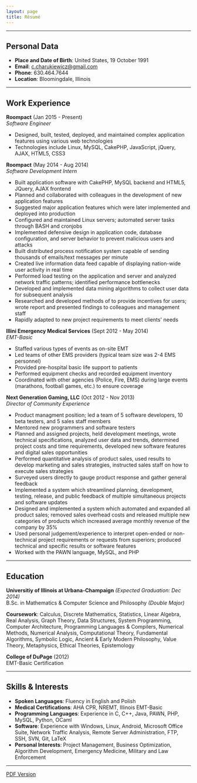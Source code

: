 ```yaml
---
layout: page
title: Résumé
---
```


<hr>

## Personal Data

* **Place and Date of Birth**: United States, 19 October 1991
* **Email**: [c.charukiewicz@gmail.com](mailto:c.charukiewicz@gmail.com)
* **Phone**: 630.464.7644
* **Location**: Bloomingdale, Illinois

<hr>

## Work Experience

**Roompact** (Jan 2015 - Present)<br>
*Software Engineer*

* Designed, built, tested, deployed, and maintained complex application features using various web technologies
* Technologies include Linux, MySQL, CakePHP, JavaScript, jQuery, AJAX, HTML5, CSS3

**Roompact** (May 2014 - Aug 2014)<br>
*Software Development Intern*

* Built application software with CakePHP, MySQL backend and HTML5, JQuery, AJAX frontend
* Planned and collaborated with colleagues in the development of new application features
* Suggested major application features which were later implemented and deployed into production
* Configured and maintained Linux servers; automated server tasks through BASH and cronjobs
* Implemented defensive design in application code, database configuration, and server behavior to prevent malicious users and attacks
* Built distributed process notification system capable of sending thousands of emails/text messages per minute
* Created live information data feed capable of displaying nation-wide user activity in real time
* Performed load testing on the application and server and analyzed network traffic patterns; identified performance bottlenecks
* Developed and implemented data mining algorithms to collect user data for subsequent analysis
* Researched and developed methods of to provide incentives for users; wrote report and presented findings to colleagues and management staff
* Rapidly adapted to new project requirements to meet clients' needs

**Illini Emergency Medical Services** (Sept 2012 - May 2014)<br>
*EMT-Basic*

* Staffed various types of events as on-site EMT
* Led teams of other EMS providers (typical team size was 2-4 EMS personnel)
* Provided pre-hospital basic life support to patients
* Performed equipment checks and recorded equipment inventory
* Coordinated with other agencies (Police, Fire, EMS) during large events (marathons, football games, etc.) to ensure coverage

**Next Generation Gaming, LLC** (Oct 2012 - Nov 2013)<br>
*Director of Community Experience*

* Product managment position; led a team of 5 software developers, 10 beta testers, and 5 sales staff members
* Mentored new programmers and software testers
* Planned and assigned projects, held development meetings, wrote technical specifications, analyzed user data and trends, determined project costs and time requirements, developed new software features and digital sales opportunities
* Performed quantitative analysis of product sales, used results to develop marketing and sales strategies, instructed sales staff on how to execute sales strategies
* Surveyed users directly to gauge product response and gather general feedback
* Implemented a system which streamlined planning, development, testing, release, and public feedback of multiple simultaneous projects and software updates
* Designed and implemented a system which automated and expanded all product sales; removed sales overhead costs and released multiple new categories of products which increased average monthly revenue of the company by 35%
* Used personal judgement/experience to interpret open-ended or non-technical project requirements or requests from superiors; produced technical and specific results or software features
* Worked with the PAWN language, MySQL, and PHP

<hr>

## Education

**Universitiy of Illinois at Urbana-Champaign** *(Expected Graduation: Dec 2014)*<br>
B.Sc. in Mathematics & Computer Science and Philosophy *(Double Major)*

**Coursework**: Calculus, Discrete Mathematics, Statistics, Linear Algebra, Real Analysis, Graph Theory, Data Structures, System Programming, Computer Architecture, Programming Languages & Compilers, Numerical Methods, Numerical Analysis, Computational Theory, Fundamental Algorithms, Symbolic Logic, Ancient & Early Modern Philosophy, Value Theory, Metaphysics, Ethical Theories, Epistemology

**College of DuPage** (2012)<br>
EMT-Basic Certification

<hr>

## Skills & Interests

* **Spoken Languages**: Fluency in English and Polish
* **Medical Certifications**: AHA CPR, NREMT, Illinois EMT-Basic
* **Programming Languages**: Experience in C, C++, Java, PAWN, PHP, MySQL, Python, OCaml
* **Software**: Experience with Windows, Linux, Android, Microsoft Office Suite, Network Traffic Analysis, Remote Server Administration, FTP, SSH, SVN, Git, LaTeX
* **Personal Interests**: Project Management, Business Optimization, Algorithm Development, Emergency Medicine, Military and Law Enforcement

<hr>

[PDF Version](/files/charukiewicz_resume.pdf) 
